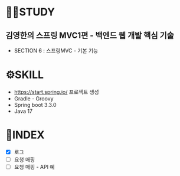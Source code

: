 # 👩‍💻STUDY 
## 김영한의 스프링 MVC1편 - 백엔드 웹 개발 핵심 기술
- SECTION 6 : 스프링MVC - 기본 기능

# ⚙️SKILL
- https://start.spring.io/ 프로젝트 생성
- Gradle - Groovy
- Spring boot 3.3.0
- Java 17

# 📒INDEX
- [X] 로그
- [ ] 요청 매핑
- [ ] 요청 매핑 - API 예
